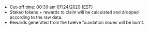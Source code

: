 * Cut-off time: 00:30 am 07/24/2020 (EST)
* Staked tokens + rewards to claim will be calculated and dropped according to the raw data.
* Rewards generated from the twelve foundation nodes will be burnt.
